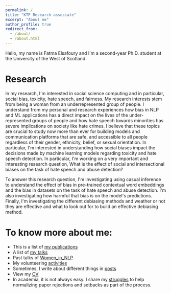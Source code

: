 ```yaml
---
permalink: /
title: "KTP Research associate"
excerpt: "About me"
author_profile: true
redirect_from:
  - /about/
  - /about.html
---
```

Hello, my name is Fatma Elsafoury and I'm a second-year Ph.D. student at the University of the West of Scotland.

Research
========
In my research, I'm interested in social science computing and in particular, social bias, toxicity, hate speech, and fairness. My research interests stem from being a woman from an underrepresented group of people. I understand from my personal and research experiences how bias in NLP and ML applications has a direct impact on the lives of the under-represented groups of people and how hate speech towards minorities has severe implications on society like hate crimes. I believe that these topics are crucial to study now more than ever for building models and communication platforms that are safe, and accessible to all people regardless of their gender, ethnicity, belief, or sexual orientation. In particular, I'm interested in understanding how social biases impact the decisions made by machine learning models regarding toxicity and hate speech detection. In particular, I'm working on a very important and interesting research question, What is the effect of social and intersectional biases on the task of hate speech and abuse detection?


To answer this research question, I'm investigating using casual inference to understand the effect of bias in pre-trained contextual word embeddings and the bias in datasets on the task of hate speech and abuse detection. I'm also investigating how harmful that bias is on the model's predictions. Finally, I'm investigating the different debiasing methods and weather or not they are effective and what to look out for to build an effective debiasing method.

To know more about me:
======================
* This is a list of [my publications](publications.md)
* A list of [my talks](talks.md)
* Past talks of [Women_in_NLP](womenInNlp.md)
* My volunteering [activities](activities.md)
* Sometimes, I write about different things in [posts](posts.md)
* View my [CV](files/Fatma_Elsafoury.pdf)
* In academia, it is not always easy. I share my [struggles](struggles.md) to help normalizing paper rejections and setbacks as part of the process.





